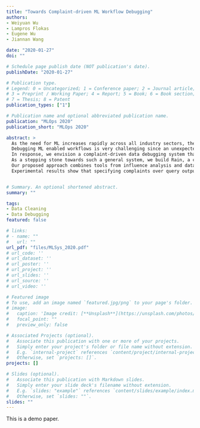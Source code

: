```yaml
---
title: "Towards Complaint-driven ML Workflow Debugging"
authors:
- Weiyuan Wu
- Lampros Flokas
- Eugene Wu
- Jiannan Wang

date: "2020-01-27"
doi: ""

# Schedule page publish date (NOT publication's date).
publishDate: "2020-01-27"

# Publication type.
# Legend: 0 = Uncategorized; 1 = Conference paper; 2 = Journal article;
# 3 = Preprint / Working Paper; 4 = Report; 5 = Book; 6 = Book section;
# 7 = Thesis; 8 = Patent
publication_types: ["1"]

# Publication name and optional abbreviated publication name.
publication: "MLOps 2020"
publication_short: "MLOps 2020"

abstract: >
  As the need for ML increases rapidly across all industry sectors, there is a significant interest in integrating model inference into critical decision making workflows. 
  Debugging ML enabled workflows is very challenging since an unexpected workflow result may be caused by errors in training data (e.g. wrong labels or corrupted features). 
  In response, we envision a complaint-driven data debugging system that allow users to specify complaints over the workflow's output. 
  As a stepping stone towards such a general system, we build Rain, a complaint-driven data debugging system specialized for workflows integrating ML inference into SQL queries. 
  Our proposed approach combines tools from influence analysis and database provenance to solve the problem holistically. 
  Experimental results show that specifying complaints over query outputs can be as effective at detecting training data corruptions as manually correcting hundreds of model mispredictions.  


# Summary. An optional shortened abstract.
summary: ""

tags:
- Data Cleaning
- Data Debugging
featured: false

# links:
# - name: ""
#   url: ""
url_pdf: "files/MLSys_2020.pdf"
# url_code: ''
# url_dataset: ''
# url_poster: ''
# url_project: ''
# url_slides: ''
# url_source: ''
# url_video: ''

# Featured image
# To use, add an image named `featured.jpg/png` to your page's folder. 
# image:
#   caption: 'Image credit: [**Unsplash**](https://unsplash.com/photos/jdD8gXaTZsc)'
#   focal_point: ""
#   preview_only: false

# Associated Projects (optional).
#   Associate this publication with one or more of your projects.
#   Simply enter your project's folder or file name without extension.
#   E.g. `internal-project` references `content/project/internal-project/index.md`.
#   Otherwise, set `projects: []`.
projects: []

# Slides (optional).
#   Associate this publication with Markdown slides.
#   Simply enter your slide deck's filename without extension.
#   E.g. `slides: "example"` references `content/slides/example/index.md`.
#   Otherwise, set `slides: ""`.
slides: ""
---
```


This is a demo paper.